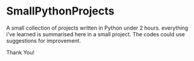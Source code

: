 # SmallPythonProjects
A small collection of projects written in Python under 2 hours.
everything i've learned is summarised here in a small project.
The codes could use suggestions for improvement.

Thank You!
